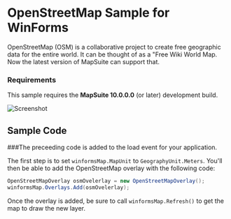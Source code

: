 # OpenStreetMap Sample for WinForms
OpenStreetMap (OSM) is a collaborative project to create free geographic data for the entire world. It can be thought of as a "Free Wiki World Map. 
Now the latest version of MapSuite can support that. 

### Requirements
This sample requires the **MapSuite 10.0.0.0** (or later) development build.


![Screenshot](https://github.com/thinkgeogithub/TestRepo/blob/master/friendsnetwork.png)

## Sample Code

###The preceeding code is added to the load event for your application.

The first step is to set `winformsMap.MapUnit` to `GeographyUnit.Meters`. 
You'll then be able to add the OpenStreetMap overlay with the following code:
```csharp
OpenStreetMapOverlay osmOvelerlay = new OpenStreetMapOverlay();
winformsMap.Overlays.Add(osmOvelerlay);
```
Once the overlay is added, be sure to call `winformsMap.Refresh()` to get the map to draw the new layer. 






